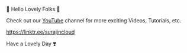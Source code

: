 👋 Hello Lovely Folks 👋 

Check out our [YouTube](https://youtube.com/channel/UCNkC3jdTvcTaypNE431BR1w?sub_confirmation=1) channel for more exciting Videos, Tutorials, etc.


https://linktr.ee/surajincloud

Have a Lovely Day ❣️
